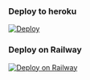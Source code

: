 ### 

### Deploy to heroku
[![Deploy](https://www.herokucdn.com/deploy/button.svg)](https://heroku.com/deploy?template=https://github.com/EdaletRoBot/guneltagbot)
### Deploy on Railway
[![Deploy on Railway](https://railway.app/button.svg)](https://railway.app/new/template/bem5GA?referralCode=bdzflU)
